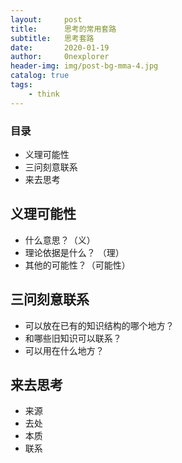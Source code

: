 ```yaml
---
layout:     post
title:      思考的常用套路
subtitle:   思考套路
date:       2020-01-19
author:     0nexplorer
header-img: img/post-bg-mma-4.jpg
catalog: true
tags:
    - think
---
```



### 目录

- 义理可能性
- 三问刻意联系
- 来去思考



## 义理可能性

- 什么意思？（义）
- 理论依据是什么？  （理）
- 其他的可能性？（可能性）

## 三问刻意联系

- 可以放在已有的知识结构的哪个地方？
- 和哪些旧知识可以联系？
- 可以用在什么地方？

## 来去思考

- 来源
- 去处
- 本质
- 联系